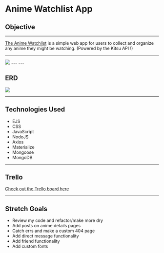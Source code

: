 # Anime Watchlist App

## Objective
---

[The Anime Watchlist](https://anime-watchlist.herokuapp.com/) is a simple web app for users to collect and organize any anime they might be watching. (Powered by the Kitsu API !)

---
<img src = "https://i.imgur.com/tepZWpC.png">
---
---

## ERD
<img src = "https://i.imgur.com/LZOQswe.png">

---
## Technologies Used
* EJS
* CSS
* JavaScript
* NodeJS
* Axios
* Materialize 
* Mongoose
* MongoDB
---
## Trello

[Check out the Trello board here](https://trello.com/b/fAd47Gwa/unit-2-project)

--- 
## Stretch Goals
* Review my code and refactor/make more dry
* Add posts on anime details pages
* Catch errs and make a custom 404 page
* Add direct message functionality
* Add friend functionality
* Add custom fonts 